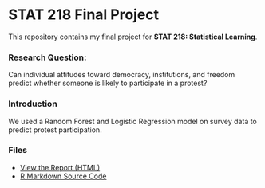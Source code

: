 # STAT 218 Final Project

This repository contains my final project for **STAT 218: Statistical Learning**.

### Research Question:
Can individual attitudes toward democracy, institutions, and freedom predict whether someone is likely to participate in a protest?

### Introduction
We used a Random Forest and Logistic Regression model on survey data to predict protest participation.

### Files
- [View the Report (HTML)](./finalProject.html)
- [R Markdown Source Code](./finalProject1.Rmd)
